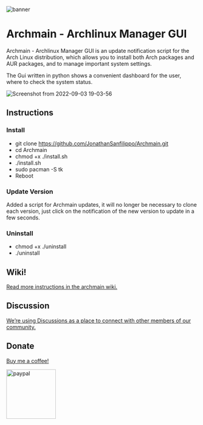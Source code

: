 ![banner](https://user-images.githubusercontent.com/103053714/187075781-2a6fc3d9-3f5a-481d-b3d4-eb64c19ac268.png)



# Archmain - Archlinux Manager GUI
Archmain - Archlinux Manager GUI is an update notification script for the Arch Linux distribution, which allows you to install both Arch packages and AUR packages, and to manage important system settings.

The Gui written in python shows a convenient dashboard for the user, where to check the system status.

![Screenshot from 2022-09-03 19-03-56](https://user-images.githubusercontent.com/103053714/188282975-05c1fe3b-555c-47a2-809e-4c823791fea4.png)





## Instructions

### Install

- git clone https://github.com/JonathanSanfilippo/Archmain.git
- cd Archmain
- chmod +x ./install.sh
- ./install.sh
- sudo pacman -S tk 
- Reboot

### Update Version
Added a script for Archmain updates, it will no longer be necessary to clone each version, just click on the notification of the new version to update in a few seconds.

### Uninstall
- chmod +x ./uninstall
- ./uninstall

## Wiki!

[Read more instructions in the archmain wiki.](https://github.com/JonathanSanfilippo/Archmain/wiki )


## Discussion
[We’re using Discussions as a place to connect with other members of our community.](https://github.com/JonathanSanfilippo/Archmain/discussions)

## Donate
[Buy me a coffee!](https://www.paypal.com/donate/?hosted_button_id=8SPZX5QZY4WXC)

[<img alt="paypal" width="130px" src="https://ciclabilisiciliane.com/wp-content/uploads/2018/01/PayPal.png" />](https://www.paypal.com/donate/?hosted_button_id=8SPZX5QZY4WXC)







